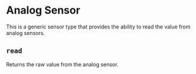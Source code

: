 # Analog Sensor

This is a generic sensor type that provides the ability
to read the value from analog sensors.

## `read`

Returns the raw value from the analog sensor.
